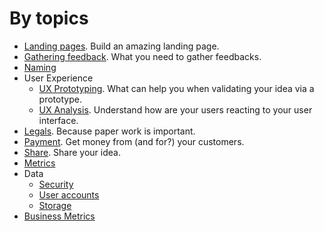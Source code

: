 # By topics

- [Landing pages](./landing-pages.md). Build an amazing landing page.
- [Gathering feedback](./gathering-feedback.md). What you need to gather feedbacks.
- [Naming](./naming.md)
- User Experience
    - [UX Prototyping](./ux/prototyping.md). What can help you when validating your idea via a prototype.
    - [UX Analysis](./ux/analysis.md). Understand how are your users reacting to your user interface.
- [Legals](./legals.md). Because paper work is important.
- [Payment](./payment.md). Get money from (and for?) your customers.
- [Share](./share.md). Share your idea.
- [Metrics](./metrics)
- Data
    - [Security](./data/security.md)
    - [User accounts](./data/user-accounts.md)
    - [Storage](./data/storage.md)
- [Business Metrics](./business-metrics.md)
